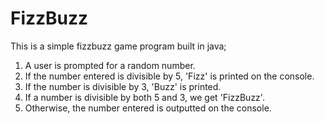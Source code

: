 # FizzBuzz
This is a simple fizzbuzz game program built in java;
1. A user is prompted for a random number.
2. If the number entered is divisible by 5, 'Fizz' is printed on the console.
3. If the number is divisible by 3, 'Buzz' is printed.
4. If a number is divisible by both 5 and 3, we get 'FizzBuzz'.
5. Otherwise, the number entered is outputted on the console.
